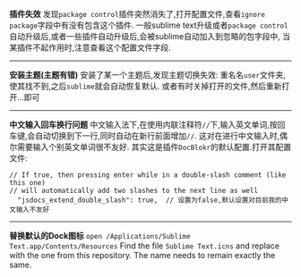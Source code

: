 **插件失效**
发现`package control`插件突然消失了,打开配置文件,查看`ignore package`字段中有没有包含这个插件.
一般sublime text升级或者`package control`自动升级后,或者一些插件自动升级后,会被sublime自动加入到忽略的包字段中,
当某插件不起作用时,注意查看这个配置文件字段.

-------------------------------------------------------------------------------

**安装主题(主题有错)**
安装了某一个主题后,发现主题切换失效:
重名名`user`文件夹,使其找不到,之后`sublime`就会自动恢复默认.
或者有时关掉打开的文件,然后重新打开...即可

-------------------------------------------------------------------------------

**中文输入回车换行问题**
中文输入法下,在使用内联注释符`//`下,输入英文单词,按回车键,会自动切换到下一行,同时自动在新行前面增加`//`.
这对在进行中文输入时,偶尔需要输入个别英文单词很不友好.
其实这是插件`DocBlokr`的默认配置.打开其配置文件:

```
// If true, then pressing enter while in a double-slash comment (like this one)
// will automatically add two slashes to the next line as well
  "jsdocs_extend_double_slash": true,  // 设置为false,默认设置对目前我的中文输入不友好
```

-------------------------------------------------------------------------------

**替换默认的Dock图标**
`open /Applications/Sublime Text.app/Contents/Resources`
Find the file `Sublime Text.icns` and replace with the one from this repository. 
The name needs to remain exactly the same.

